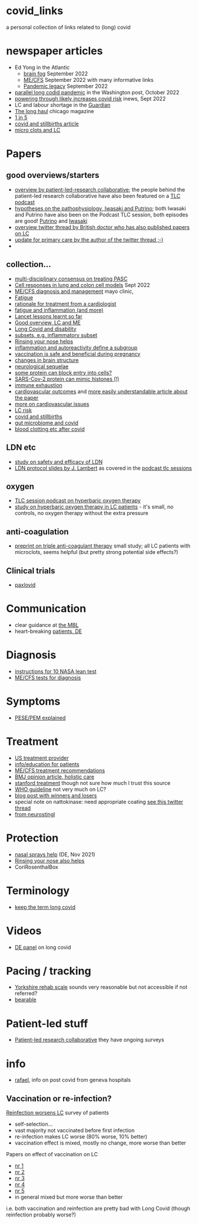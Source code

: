 # covid_links
a personal collection of links related to (long) covid

# newspaper articles
- Ed Yong in the Atlantic
  - [brain fog](https://www.theatlantic.com/health/archive/2022/09/long-covid-brain-fog-symptom-executive-function/671393/) September 2022
  - [ME/CFS](https://www.theatlantic.com/health/archive/2022/09/mecfs-chronic-fatigue-syndrome-doctors-long-covid/671518/) September 2022 with many informative links
  - [Pandemic legacy](https://www.theatlantic.com/health/archive/2022/09/covid-pandemic-exposes-americas-failing-systems-future-epidemics/671608/) September 2022
- [parallel long codid pandemic](https://www.washingtonpost.com/business/long-covid-has-become-a-parallel-pandemic/2022/10/01/c75b9dbc-4189-11ed-8c6e-9386bd7cd826_story.html) in the Washington post, October 2022
- [powering through likely increases covid risk](https://inews.co.uk/news/science/likely-long-covid-rest-testing-positive-1884942) inews, Sept 2022
- LC and labour shortage in the [Guardian](https://www.theguardian.com/commentisfree/2022/sep/15/long-covid-is-keeping-millions-out-of-work-and-worsening-our-labor-shortage?CMP=Share_AndroidApp_Other)
- [The long haul](https://www.chicagomag.com/chicago-magazine/october-2022/the-long-haul/) chicago magazine
- [1 in 5](https://theconversation.com/long-covid-affects-1-in-5-people-following-infection-vaccination-masks-and-better-indoor-air-are-our-best-protections-180668)
- [covid and stillbirths article](https://www.propublica.org/article/covid-maternity-stillbirth-vaccines-pregnancy)
- [micro clots and LC](https://www.nature.com/articles/d41586-022-02286-7)

# Papers

## good overviews/starters
- [overview by patient-led-research collaborative](https://www.nature.com/articles/s41579-022-00846-2); the people behind the patient-led research collaborative have also been featured on a [TLC podcast](https://www.tlcsessions.net/episodes/episode-52-patient-led-research-collaborative-hannah-davis-and-lisa-mccorkell)
- [hypotheses on the pathophysiology, Iwasaki and Putrino](https://www.thelancet.com/journals/laninf/article/PIIS1473-3099(23)00053-1/fulltext); both Iwasaki and Putrino have also been on the Podcast TLC session, both episodes are good! [Putrino](https://www.tlcsessions.net/episodes/the-putrino-lab-dr-david-putrino) and [Iwasaki](https://www.tlcsessions.net/episodes/episode-51-akiko-iwasaki-immunobiologist)
- [overview twitter thread by British doctor who has also published papers on LC](https://twitter.com/trishgreenhalgh/status/1533803118705664003?lang=en)
- [update for primary care by the author of the twitter thread ;-)](https://www.bmj.com/content/378/bmj-2022-072117)
- 

## collection...
- [multi-disciplinary consensus on treating PASC](https://onlinelibrary.wiley.com/doi/abs/10.1002/pmrj.12894)
- [Cell responses in lung and colon cell models](https://www.mdpi.com/1422-0067/23/18/10451/htm) Sept 2022
- [ME/CFS diagnosis and management](https://www.mayoclinicproceedings.org/article/S0025-6196(21)00513-9/fulltext) mayo clinic, 
- [Fatigue](https://www.thelancet.com/journals/eclinm/article/PIIS2589-5370(22)00381-9/fulltext)
- [rationale for treatment from a cardiologist](https://www.frontiersin.org/articles/10.3389/fcvm.2022.992686/full)
- [fatigue and inflammation (and more)](https://www.frontiersin.org/articles/10.3389/fcvm.2022.992686/full)
- [Lancet lessons learnt so far](https://www.thelancet.com/journals/lancet/article/PIIS0140-6736(22)01585-9/fulltext)
- [Good overview, LC and ME](https://www.science.org/doi/10.1126/science.abo1261#.Yxuv4jeuOvY.twitter)
- [Long Covid and disability](https://www.bmj.com/content/378/bmj-2021-069868)
- [subsets, e.g. inflammatory subset](https://www.medrxiv.org/content/10.1101/2021.09.21.21263845v2)
- [Rinsing your nose helps](https://journals.sagepub.com/doi/10.1177/01455613221123737?url_ver=Z39.88-2003&rfr_id=ori%3Arid%3Acrossref.org&rfr_dat=cr_pub++0pubmed&)
- [inflammation and autoreactivity define a subgroup](https://www.medrxiv.org/content/10.1101/2021.09.21.21263845v2)
- [vaccination is safe and beneficial during pregnancy](https://jamanetwork.com/journals/jamapediatrics/fullarticle/2796976)
- [changes in brain structure](https://www.nature.com/articles/s41586-022-04569-5)
- [neurological sequelae](https://www.nature.com/articles/s41591-022-02018-4)
- [some protein can block entry into cells?](https://www.nature.com/articles/s41589-022-01149-6)
- [SARS-Cov-2 protein can mimic histones (!)](https://www.nature.com/articles/d41586-022-02930-2)
- [immune exhaustion](https://www.medrxiv.org/content/10.1101/2022.10.03.22280661v1)
- [cardiovascular outcomes](https://www.nature.com/articles/s41591-022-01689-3) and [more easily understandable article about the paper](https://www.nature.com/articles/d41586-022-00403-0#ref-CR1)
- [more on cardiovascular issues](https://www.nature.com/articles/d41586-022-02074-3)
- [LC risk](https://www.nature.com/articles/s41467-022-30836-0)
- [covid and stillbirths](https://www.cdc.gov/mmwr/volumes/70/wr/mm7047e1.htm)
- [gut microbiome and covid](https://gut.bmj.com/content/71/3/544)
- [blood clotting etc after covid](https://www.ahajournals.org/doi/10.1161/CIRCULATIONAHA.122.060785)

## LDN etc
- [study on safety and efficacy of LDN](https://pubmed.ncbi.nlm.nih.gov/35814187/)
- [LDN protocol slides by J. Lambert](https://static1.squarespace.com/static/60c1e365868884687792d46e/t/6420b1b2974f891599c70830/1679864250492/Prof.+Jack+Lambert+Long+Covid+protocol+%28compressed%29.pdf) as covered in the [podcast tlc sessions](https://www.tlcsessions.net/episodes/low-dose-naltrexone-ldn-and-long-covid)

## oxygen
- [TLC session podcast on hyperbaric oxygen therapy](https://www.tlcsessions.net/episodes/hyperbaric-oxygen-therapy)
- [study on hyperbaric oxygen therapy in LC patients](https://www.rcpjournals.org/content/clinmedicine/21/6/e629) - it's small, no controls, no oxygen therapy without the extra pressure

## anti-coagulation
- [preprint on triple anti-coagulant therapy](https://www.researchsquare.com/article/rs-2697680/v1) small study; all LC patients with microclots, seems helpful (but pretty strong potential side effects?)

## Clinical trials
- [paxlovid](https://clinicaltrials.gov/ct2/show/NCT05668091)

# Communication
- clear guidance at [the MBL](https://goforward.mbl.edu/)
- heart-breaking [patients, DE](https://jardindu.vin/2022/10/04/long-covid-ist/)

# Diagnosis
- [instructions for 10 NASA lean test](https://batemanhornecenter.org/wp-content/uploads/filebase/providers/mecfs/10-Minute-NASA-Lean-Test-Clinician-Instructions-06_12_2022.pdf)
- [ME/CFS tests for diagnosis](https://batemanhornecenter.org/wp-content/uploads/filebase/Testing-Recs-MECFS-Clinician-Coalition-V1-Feb.-2021_2.pdf)

# Symptoms
- [PESE/PEM explained](https://longcovid.physio/post-exertional-malaise)

# Treatment
- [US treatment provider](https://rthm.com/)
- [info/education for patients](https://batemanhornecenter.org/education/)
- [ME/CFS treatment recommendations](https://batemanhornecenter.org/wp-content/uploads/filebase/Treatment-Recs-MECFS-Clinician-Coalition-V1-Feb.-2021.pdf)
- [BMJ opinion article, holistic care](https://www.bmj.com/content/378/bmj-2022-072117)
- [stanford treatment](https://twitter.com/LongCovidAdvoc/status/1570690002933403649?t=Y9Crz9VRolJij6GfE4lLAg&s=09) though not sure how much I trust this source
- [WHO guideline](https://app.magicapp.org/#/guideline/6471) not very much on LC?
- [blog post with winners and losers](https://www.healthrising.org/blog/2022/09/01/long-covid-treatment-trials-winners-losers/)
- special note on nattokinase: need appropriate coating [see this twitter thread](https://twitter.com/organichemusic/status/1565621342124343296?lang=en)
- [from neurostingl](https://www.kl.ac.at/allgemeine-gesundheitsstudien/long-covid-leitlinie/chronisches-erschoepfungssyndrom#)

# Protection
- [nasal sprays help](https://www.mdr.de/wissen/corona-rotalge-was-kann-sie100.html) (DE, Nov 2021)
- [Rinsing your nose also helps](https://www.forbes.com/sites/williamhaseltine/2022/10/03/saline-nasal-irrigation-after-covid-19-diagnosis-reduces-hospitalization/?sh=33261014323c)
- CoriRosenthalBox

# Terminology
- [keep the term long covid](https://blogs.bmj.com/bmj/2020/10/01/why-we-need-to-keep-using-the-patient-made-term-long-covid/)

# Videos
- [DE panel](https://twitter.com/claudia_ellert/status/1573714142623563777?t=z64cvQvp7nAlyc3g4qI9bg&s=09) on long covid

# Pacing / tracking
- [Yorkshire rehab scale](https://c19-yrs.com/) sounds very reasonable but not accessible if not referred?
- [bearable](https://bearable.app/) 

# Patient-led stuff
- [Patient-led research collaborative](https://patientresearchcovid19.com/) they have ongoing surveys

# info
- [rafael](https://www.rafael-postcovid.ch/), info on post covid from geneva hospitals

## Vaccination or re-infection?
[Reinfection worsens LC](https://www.longcovidkids.org/post/a-world-first-effect-of-covid-reinfection-on-people-living-with-long-covid) survey of patients
- self-selection...
- vast majority not vaccinated before first infection
- re-infection makes LC worse (80% worse, 10% better)
- vaccination effect is mixed, mostly no change, more worse than better

Papers on effect of vaccination on LC
- [nr 1](https://www.mdpi.com/2076-393X/10/5/652)
- [nr 2](https://www.bmj.com/content/377/bmj-2021-069676)
- [nr 3](https://www.medrxiv.org/content/10.1101/2022.06.20.22276621v1)
- [nr 4](https://onlinelibrary.wiley.com/doi/full/10.1002/jmv.27689)
- [nr 5](https://www.ncbi.nlm.nih.gov/pmc/articles/PMC8366804.1/)
- in general mixed but more worse than better

i.e. both vaccination and reinfection are pretty bad with Long Covid (though reinfection probably worse?)
